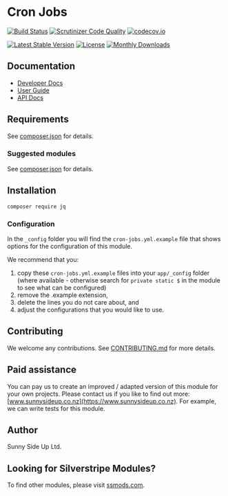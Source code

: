 # Cron Jobs

[![Build Status](https://travis-ci.org/sunnysideup/silverstripe-cron-jobs.svg?branch=master)](https://travis-ci.org/sunnysideup/silverstripe-cron-jobs)
[![Scrutinizer Code Quality](https://scrutinizer-ci.com/g/sunnysideup/silverstripe-cron-jobs/badges/quality-score.png?b=master)](https://scrutinizer-ci.com/g/sunnysideup/silverstripe-cron-jobs/?branch=master)
[![codecov.io](https://codecov.io/github/sunnysideup/silverstripe-cron-jobs/coverage.svg?branch=master)](https://codecov.io/github/sunnysideup/silverstripe-cron-jobs?branch=master)

[![Latest Stable Version](https://poser.pugx.org/jq/version)](https://packagist.org/packages/jq)
[![License](https://poser.pugx.org/jq/license)](https://packagist.org/packages/jq)
[![Monthly Downloads](https://poser.pugx.org/jq/d/monthly)](https://packagist.org/packages/jq)

## Documentation

-   [Developer Docs](docs/en/INDEX.md)
-   [User Guide](docs/en/userguide.md)
-   [API Docs](http://docs.ssmods.com/jq/classes.xhtml)

## Requirements

See [composer.json](composer.json) for details.

### Suggested modules

See [composer.json](composer.json) for details.

## Installation

```shell
composer require jq
```

### Configuration

In the `_config` folder you will find the `cron-jobs.yml.example`
file that shows options for the configuration of this module.

We recommend that you:

1. copy these `cron-jobs.yml.example` files into your
   `app/_config` folder (where available - otherwise search for `private static $` in the module to see what can be configured)
2. remove the .example extension,
3. delete the lines you do not care about, and
4. adjust the configurations that you would like to use.

## Contributing

We welcome any contributions.
See [CONTRIBUTING.md](CONTRIBUTING.md) for more details.

## Paid assistance

You can pay us to create an improved / adapted version of this module for your own projects.
Please contact us if you like to find out more: [www.sunnysideup.co.nz](https://www.sunnysideup.co.nz).
For example, we can write tests for this module.

## Author

Sunny Side Up Ltd.

## Looking for Silverstripe Modules?

To find other modules, please visit [ssmods.com](https://ssmods.com/).
